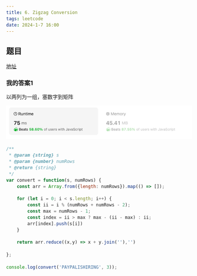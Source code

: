 ```yaml
---
title: 6. Zigzag Conversion
tags: leetcode
date: 2024-1-7 16:00
---
```


## 题目

[地址](https://leetcode.com/problems/zigzag-conversion/description/)

### 我的答案1

以两列为一组，塞数字到矩阵

![img.png](img.png)

```js
/**
 * @param {string} s
 * @param {number} numRows
 * @return {string}
 */
var convert = function(s, numRows) {
    const arr = Array.from({length: numRows}).map(() => []);

    for (let i = 0; i < s.length; i++) {
        const ii = i % (numRows + numRows - 2);
        const max = numRows - 1;
        const index = ii > max ? max - (ii - max) : ii;
        arr[index].push(s[i])
    }

    return arr.reduce((x,y) => x + y.join(''),'')

};

console.log(convert('PAYPALISHIRING', 3));
```
